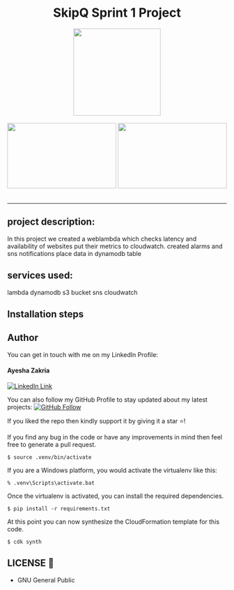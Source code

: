 <div align="center">
<h1>SkipQ Sprint 1 Project </h1>
<img src="https://pngset.com/images/aws-lambda-icon-text-symbol-alphabet-number-transparent-png-662520.png" height="200px">
<br>
<br>
</div>
<div align="center">
<img src="https://logowik.com/content/uploads/images/aws-dynamodb5235.jpg" height="150px" width="250px">
<img src="https://static.bossinsights.com/img/integrations/amazonaws_logs.png" height="150px" width="250px">
<br>
<br>
</div>
<hr>





## project description:

In this project we created a weblambda which checks latency and availability of websites 
put their metrics to cloudwatch.
created alarms and sns notifications 
place data in dynamodb table


## services used:

lambda
dynamodb
s3 bucket
sns
cloudwatch

## Installation steps

## Author
You can get in touch with me on my LinkedIn Profile:

#### Ayesha Zakria
[![LinkedIn Link](https://img.shields.io/badge/Connect-Ayesha-zakria-blue.svg?logo=linkedin&longCache=true&style=social&label=Connect
)](https://www.linkedin.com/in/ayesha-zakria)

You can also follow my GitHub Profile to stay updated about my latest projects: [![GitHub Follow](https://img.shields.io/badge/Connect-Ayesha-zakria-blue.svg?logo=Github&longCache=true&style=social&label=Follow)](https://github.com/Ayesha-zakria)

If you liked the repo then kindly support it by giving it a star ⭐!

If you find any bug in the code or have any improvements in mind then feel free to generate a pull request.

```
$ source .venv/bin/activate
```

If you are a Windows platform, you would activate the virtualenv like this:

```
% .venv\Scripts\activate.bat
```

Once the virtualenv is activated, you can install the required dependencies.

```
$ pip install -r requirements.txt
```

At this point you can now synthesize the CloudFormation template for this code.

```
$ cdk synth
```
## LICENSE 🔑
- GNU General Public
